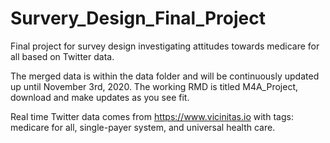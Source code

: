 # Survery_Design_Final_Project
Final project for survey design investigating attitudes towards medicare for all based on Twitter data. 

The merged data is within the data folder and will be continuously updated up until November 3rd, 2020. 
The working RMD is titled M4A_Project, download and make updates as you see fit. 

Real time Twitter data comes from https://www.vicinitas.io with tags: medicare for all, single-payer system, and universal health care. 

